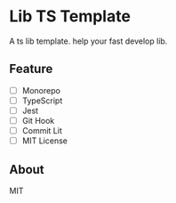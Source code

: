 # Lib TS Template

A ts lib template.
help your fast develop lib.

## Feature

- [ ] Monorepo
- [ ] TypeScript
- [ ] Jest
- [ ] Git Hook
- [ ] Commit Lit
- [ ] MIT License

## About

MIT
